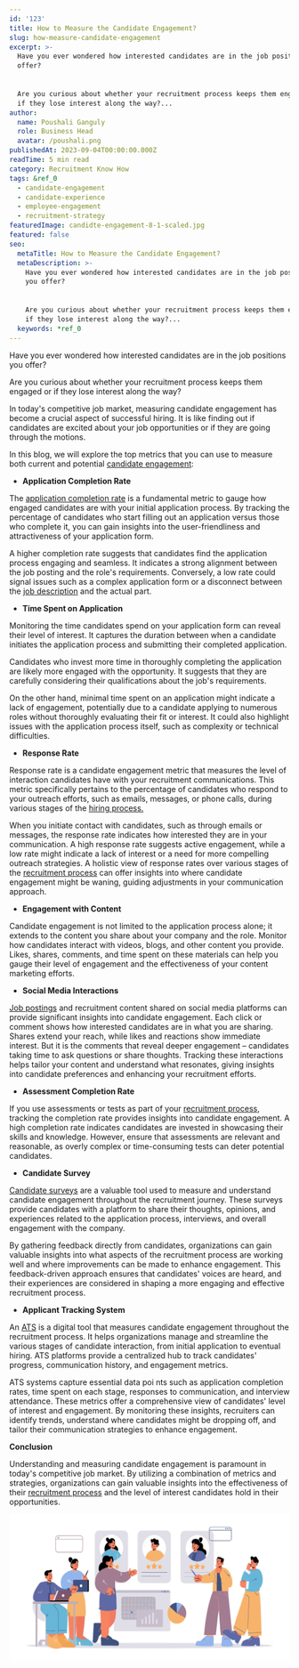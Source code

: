 ```yaml
---
id: '123'
title: How to Measure the Candidate Engagement?
slug: how-measure-candidate-engagement
excerpt: >-
  Have you ever wondered how interested candidates are in the job positions you
  offer?


  Are you curious about whether your recruitment process keeps them engaged or
  if they lose interest along the way?...
author:
  name: Poushali Ganguly
  role: Business Head
  avatar: /poushali.png
publishedAt: 2023-09-04T00:00:00.000Z
readTime: 5 min read
category: Recruitment Know How
tags: &ref_0
  - candidate-engagement
  - candidate-experience
  - employee-engagement
  - recruitment-strategy
featuredImage: candidte-engagement-8-1-scaled.jpg
featured: false
seo:
  metaTitle: How to Measure the Candidate Engagement?
  metaDescription: >-
    Have you ever wondered how interested candidates are in the job positions
    you offer?


    Are you curious about whether your recruitment process keeps them engaged or
    if they lose interest along the way?...
  keywords: *ref_0
---
```


Have you ever wondered how interested candidates are in the job positions you offer?

Are you curious about whether your recruitment process keeps them engaged or if they lose interest along the way?

In today's competitive job market, measuring candidate engagement has become a crucial aspect of successful hiring. It is like finding out if candidates are excited about your job opportunities or if they are going through the motions.

In this blog, we will explore the top metrics that you can use to measure both current and potential [candidate engagement](https://www.thetalentpool.ai/blogs/10-ways-boost-candidate-engagement-in-recruitment-rocess/):

- **Application Completion Rate**

The [application completion rate](https://www.thetalentpool.ai/blogs/how-improve-job-application-completion-rates/) is a fundamental metric to gauge how engaged candidates are with your initial application process. By tracking the percentage of candidates who start filling out an application versus those who complete it, you can gain insights into the user-friendliness and attractiveness of your application form.

A higher completion rate suggests that candidates find the application process engaging and seamless. It indicates a strong alignment between the job posting and the role's requirements. Conversely, a low rate could signal issues such as a complex application form or a disconnect between the [job description](https://www.thetalentpool.ai/blogs/how-to-write-inclusive-job-descriptions/) and the actual part.

- **Time Spent on Application**

Monitoring the time candidates spend on your application form can reveal their level of interest. It captures the duration between when a candidate initiates the application process and submitting their completed application.

Candidates who invest more time in thoroughly completing the application are likely more engaged with the opportunity. It suggests that they are carefully considering their qualifications about the job's requirements.

On the other hand, minimal time spent on an application might indicate a lack of engagement, potentially due to a candidate applying to numerous roles without thoroughly evaluating their fit or interest. It could also highlight issues with the application process itself, such as complexity or technical difficulties.

- **Response Rate**

Response rate is a candidate engagement metric that measures the level of interaction candidates have with your recruitment communications. This metric specifically pertains to the percentage of candidates who respond to your outreach efforts, such as emails, messages, or phone calls, during various stages of the [hiring process.](https://www.thetalentpool.ai/blogs/enhance-your-hiring-process-with-vendor-management-system/)

When you initiate contact with candidates, such as through emails or messages, the response rate indicates how interested they are in your communication. A high response rate suggests active engagement, while a low rate might indicate a lack of interest or a need for more compelling outreach strategies. A holistic view of response rates over various stages of the [recruitment process](https://www.thetalentpool.ai/end-to-end-recruitment-process-lifecycle/) can offer insights into where candidate engagement might be waning, guiding adjustments in your communication approach.

- **Engagement with Content**

Candidate engagement is not limited to the application process alone; it extends to the content you share about your company and the role. Monitor how candidates interact with videos, blogs, and other content you provide. Likes, shares, comments, and time spent on these materials can help you gauge their level of engagement and the effectiveness of your content marketing efforts.

- **Social Media Interactions**

[Job postings](https://www.thetalentpool.ai/blogs/our-2023-job-board-quick-guide-where-should-you-post/) and recruitment content shared on social media platforms can provide significant insights into candidate engagement. Each click or comment shows how interested candidates are in what you are sharing. Shares extend your reach, while likes and reactions show immediate interest. But it is the comments that reveal deeper engagement – candidates taking time to ask questions or share thoughts. Tracking these interactions helps tailor your content and understand what resonates, giving insights into candidate preferences and enhancing your recruitment efforts.

- **Assessment Completion Rate**

If you use assessments or tests as part of your [recruitment process](https://www.thetalentpool.ai/blogs/how-integrated-technology-can-improve-your-recruitment-process/?highlight=recruitment%20process%20), tracking the completion rate provides insights into candidate engagement. A high completion rate indicates candidates are invested in showcasing their skills and knowledge. However, ensure that assessments are relevant and reasonable, as overly complex or time-consuming tests can deter potential candidates.

- **Candidate Survey**

[Candidate surveys](https://www.thetalentpool.ai/blogs/measuring-enhancing-talent-acquisition-with-candidate-surveys/) are a valuable tool used to measure and understand candidate engagement throughout the recruitment journey. These surveys provide candidates with a platform to share their thoughts, opinions, and experiences related to the application process, interviews, and overall engagement with the company.

By gathering feedback directly from candidates, organizations can gain valuable insights into what aspects of the recruitment process are working well and where improvements can be made to enhance engagement. This feedback-driven approach ensures that candidates' voices are heard, and their experiences are considered in shaping a more engaging and effective recruitment process.

- **Applicant Tracking System**

An [ATS](https://www.thetalentpool.ai/blogs/recruiters-guide-applicant-tracking-system-ats/) is a digital tool that measures candidate engagement throughout the recruitment process. It helps organizations manage and streamline the various stages of candidate interaction, from initial application to eventual hiring. ATS platforms provide a centralized hub to track candidates' progress, communication history, and engagement metrics.

ATS systems capture essential data poi nts such as application completion rates, time spent on each stage, responses to communication, and interview attendance. These metrics offer a comprehensive view of candidates' level of interest and engagement. By monitoring these insights, recruiters can identify trends, understand where candidates might be dropping off, and tailor their communication strategies to enhance engagement.

**Conclusion**

Understanding and measuring candidate engagement is paramount in today's competitive job market. By utilizing a combination of metrics and strategies, organizations can gain valuable insights into the effectiveness of their [recruitment process](https://www.thetalentpool.ai/blogs/how-to-improve-your-existing-talent-sourcing-strategy/) and the level of interest candidates hold in their opportunities.

![candidate-engagement](images/candidte-engagement-8-1.jpg)
